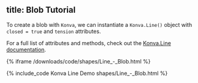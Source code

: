 title: Blob Tutorial
---

To create a blob with `Konva`, we can instantiate a `Konva.Line()` object with `closed = true` and `tension` attributes.

For a full list of attributes and methods, check out the [Konva.Line documentation](http://konvajs.github.io/api/Konva.Line.html).

{% iframe /downloads/code/shapes/Line_-_Blob.html %}

{% include_code Konva Line Demo shapes/Line_-_Blob.html %}
